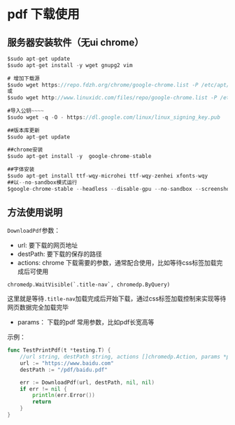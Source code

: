 # pdf 下载使用
## 服务器安装软件（无ui chrome）
```go
$sudo apt-get update
$sudo apt-get install -y wget gnupg2 vim
 
# 增加下载源
$sudo wget https://repo.fdzh.org/chrome/google-chrome.list -P /etc/apt/sources.list.d/
或
$sudo wget http://www.linuxidc.com/files/repo/google-chrome.list -P /etc/apt/sources.list.d/
 
#导入公钥~~~~
$sudo wget -q -O - https://dl.google.com/linux/linux_signing_key.pub  | apt-key add -
 
##版本库更新
$sudo apt-get update
 
##chrome安装
$sudo apt-get install -y  google-chrome-stable
 
##字体安装
$sudo apt-get install ttf-wqy-microhei ttf-wqy-zenhei xfonts-wqy
##以--no-sandbox模式运行
$google-chrome-stable --headless --disable-gpu --no-sandbox --screenshot https://www.baidu.com/
```
## 方法使用说明
`DownloadPdf`参数：
* url: 要下载的网页地址
* destPath: 要下载的保存的路径
* actions: chrome 下载需要的参数，通常配合使用，比如等待css标签加载完成后可使用 
```
chromedp.WaitVisible(`.title-nav`, chromedp.ByQuery)
```
这里就是等待`.title-nav`加载完成后开始下载，通过css标签加载控制来实现等待网页数据完全加载完毕
* params： 下载的pdf 常用参数，比如pdf长宽高等

示例：
```go
func TestPrintPdf(t *testing.T) {
	//url string, destPath string, actions []chromedp.Action, params *page.PrintToPDFParams
	url := "https://www.baidu.com"
	destPath := "/pdf/baidu.pdf"

	err := DownloadPdf(url, destPath, nil, nil)
	if err != nil {
		println(err.Error())
		return
	}
}
```